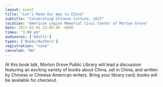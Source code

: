 ```yaml
---
layout: event
title: "Let’s Read Our Way to China"
subtitle: "Celebrating Chinese Culture, 2017"
location: "American Legion Memorial Civic Center of Morton Grove"
date: 2017-02-01 12:00:00 -0600
times: "1:00 pm"
audiences: ['Adults']
types: ['Books/Authors']
registration: "none"
canceled: "No"
---
```

At this book talk, Morton Grove Public Library will lead a discussion featuring an exciting variety of books about China, set in China, and written by Chinese or Chinese American writers. Bring your library card; books will be available for checkout.
